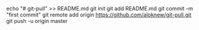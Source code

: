 echo "# git-pull" >> README.md
git init
git add README.md
git commit -m "first commit"
git remote add origin https://github.com/aloknew/git-pull.git
git push -u origin master

